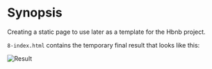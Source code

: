 # Synopsis

Creating a static page to use later as a template for the Hbnb project.

```8-index.html``` contains the temporary final result that looks like this:

![Result](/web_static/images/Final.png)
